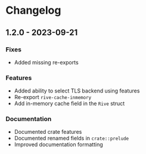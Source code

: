 # Changelog

## 1.2.0 - 2023-09-21

### Fixes

- Added missing re-exports

### Features

- Added ability to select TLS backend using features
- Re-export `rive-cache-inmemory`
- Add in-memory cache field in the `Rive` struct

### Documentation

- Documented crate features
- Documented renamed fields in `crate::prelude`
- Improved documentation formatting
